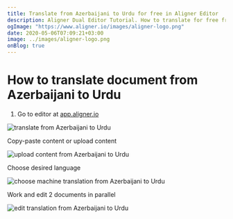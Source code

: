 ```yaml
---
title: Translate from Azerbaijani to Urdu for free in Aligner Editor
description: Aligner Dual Editor Tutorial. How to translate for free from Azerbaijani to Urdu. Aligner is multilingual document management platform. 
ogImage: "https://www.aligner.io/images/aligner-logo.png"
date: 2020-05-06T07:09:21+03:00
image: ../images/aligner-logo.png
onBlog: true
---
```


# How to translate document from Azerbaijani to Urdu

1. Go to editor at [app.aligner.io](https://app.aligner.io "Aligner App web page")

![translate from Azerbaijani to Urdu](../aligner-blank-editor.png "translate from Azerbaijani to Urdu")

Copy-paste content or upload content

![upload content from Azerbaijani to Urdu](../aligner-uploaded-document.png "upload content from Azerbaijani to Urdu")

Choose desired language

![choose machine translation from Azerbaijani to Urdu](../aligner-language-dropdown.png "choose machine translation from Azerbaijani to Urdu")

Work and edit 2 documents in parallel

![edit translation from Azerbaijani to Urdu](../aligner-double-sitded-editor.png "edit translation from Azerbaijani to Urdu")

